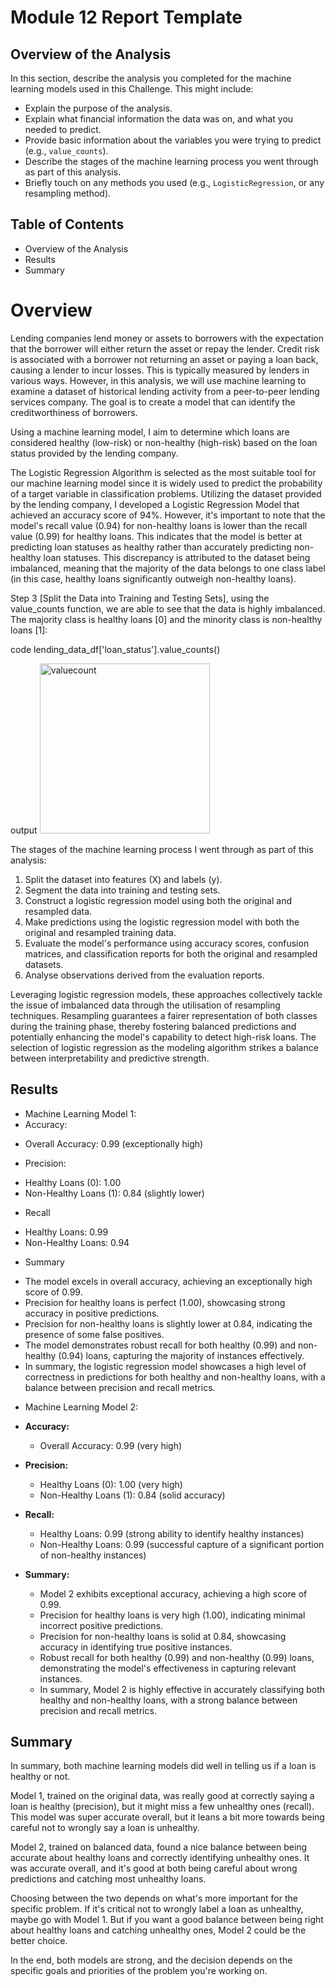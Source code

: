 # Module 12 Report Template

## Overview of the Analysis

In this section, describe the analysis you completed for the machine learning models used in this Challenge. This might include:

* Explain the purpose of the analysis.
* Explain what financial information the data was on, and what you needed to predict.
* Provide basic information about the variables you were trying to predict (e.g., `value_counts`).
* Describe the stages of the machine learning process you went through as part of this analysis.
* Briefly touch on any methods you used (e.g., `LogisticRegression`, or any resampling method).

## Table of Contents 
* Overview of the Analysis
* Results
* Summary

# Overview

Lending companies lend money or assets to borrowers with the expectation that the borrower will either return the asset or repay the lender. Credit risk is associated with a borrower not returning an asset or paying a loan back, causing a lender to incur losses. This is typically measured by lenders in various ways. However, in this analysis, we will use machine learning to examine a dataset of historical lending activity from a peer-to-peer lending services company. The goal is to create a model that can identify the creditworthiness of borrowers.

Using a machine learning model, I aim to determine which loans are considered healthy (low-risk) or non-healthy (high-risk) based on the loan status provided by the lending company.

The Logistic Regression Algorithm is selected as the most suitable tool for our machine learning model since it is widely used to predict the probability of a target variable in classification problems. Utilizing the dataset provided by the lending company, I developed a Logistic Regression Model that achieved an accuracy score of 94%. However, it's important to note that the model's recall value (0.94) for non-healthy loans is lower than the recall value (0.99) for healthy loans. This indicates that the model is better at predicting loan statuses as healthy rather than accurately predicting non-healthy loan statuses. This discrepancy is attributed to the dataset being imbalanced, meaning that the majority of the data belongs to one class label (in this case, healthy loans significantly outweigh non-healthy loans).

Step 3 [Split the Data into Training and Testing Sets], using the value_counts function, we are able to see that the data is highly imbalanced. The majority class is healthy loans [0] and the minority class is non-healthy loans [1]:

code
lending_data_df['loan_status'].value_counts()

output
<img width="272" alt="valuecount" src="https://github.com/KajK0121/credit-risk-classification/assets/140313204/9cebc60d-31f1-4c82-b221-5b4879c1273b">

The stages of the machine learning process I went through as part of this analysis:
1. Split the dataset into features (X) and labels (y).
2. Segment the data into training and testing sets.
3. Construct a logistic regression model using both the original and resampled data.
4. Make predictions using the logistic regression model with both the original and resampled training data.
5. Evaluate the model's performance using accuracy scores, confusion matrices, and classification reports for both the original and resampled datasets.
6. Analyse observations derived from the evaluation reports.

   
Leveraging logistic regression models, these approaches collectively tackle the issue of imbalanced data through the utilisation of resampling techniques. Resampling guarantees a fairer representation of both classes during the training phase, thereby fostering balanced predictions and potentially enhancing the model's capability to detect high-risk loans. The selection of logistic regression as the modeling algorithm strikes a balance between interpretability and predictive strength.


## Results


* Machine Learning Model 1:
 * Accuracy:
  - Overall Accuracy: 0.99 (exceptionally high)

 * Precision:
  - Healthy Loans (0): 1.00
  - Non-Healthy Loans (1): 0.84 (slightly lower)

 * Recall
  - Healthy Loans: 0.99
  - Non-Healthy Loans: 0.94

  * Summary
  - The model excels in overall accuracy, achieving an exceptionally high score of 0.99.
  - Precision for healthy loans is perfect (1.00), showcasing strong accuracy in positive predictions.
  - Precision for non-healthy loans is slightly lower at 0.84, indicating the presence of some false positives.
  - The model demonstrates robust recall for both healthy (0.99) and non-healthy (0.94) loans, capturing the majority of instances effectively.
  - In summary, the logistic regression model showcases a high level of correctness in predictions for both healthy and non-healthy loans, with a balance between precision and recall metrics.


* Machine Learning Model 2:
- **Accuracy:**
  - Overall Accuracy: 0.99 (very high)

- **Precision:**
  - Healthy Loans (0): 1.00 (very high)
  - Non-Healthy Loans (1): 0.84 (solid accuracy)

- **Recall:**
  - Healthy Loans: 0.99 (strong ability to identify healthy instances)
  - Non-Healthy Loans: 0.99 (successful capture of a significant portion of non-healthy instances)

- **Summary:**
  - Model 2 exhibits exceptional accuracy, achieving a high score of 0.99.
  - Precision for healthy loans is very high (1.00), indicating minimal incorrect positive predictions.
  - Precision for non-healthy loans is solid at 0.84, showcasing accuracy in identifying true positive instances.
  - Robust recall for both healthy (0.99) and non-healthy (0.99) loans, demonstrating the model's effectiveness in capturing relevant instances.
  - In summary, Model 2 is highly effective in accurately classifying both healthy and non-healthy loans, with a strong balance between precision and recall metrics.

## Summary

In summary, both machine learning models did well in telling us if a loan is healthy or not. 

Model 1, trained on the original data, was really good at correctly saying a loan is healthy (precision), but it might miss a few unhealthy ones (recall). This model was super accurate overall, but it leans a bit more towards being careful not to wrongly say a loan is unhealthy.

Model 2, trained on balanced data, found a nice balance between being accurate about healthy loans and correctly identifying unhealthy ones. It was accurate overall, and it's good at both being careful about wrong predictions and catching most unhealthy loans.

Choosing between the two depends on what's more important for the specific problem. If it's critical not to wrongly label a loan as unhealthy, maybe go with Model 1. But if you want a good balance between being right about healthy loans and catching unhealthy ones, Model 2 could be the better choice.

In the end, both models are strong, and the decision depends on the specific goals and priorities of the problem you're working on.
